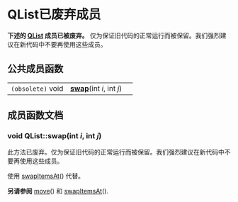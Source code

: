 # QList已废弃成员

**下述的 [QList](../../L/QList/QList.md) 成员已被废弃。** 仅为保证旧代码的正常运行而被保留。我们强烈建议在新代码中不要再使用这些成员。

## 公共成员函数

|   |   |   |
|---|---|---|
| `(obsolete)` void  | **[swap](QList_Obsolete_Members.md#void-qlistswapint-i-int-j)**(int _i_, int _j_)  |

## 成员函数文档

### void QList::swap(int _i_, int _j_)

此方法已废弃。仅为保证旧代码的正常运行而被保留。我们强烈建议在新代码中不要再使用这些成员。

使用 [swapItemsAt](../../O/TODO/TODO.md#void-qlistswapitemsatint-i-int-j)() 代替。

**另请参阅** [move](../../O/TODO/TODO.md#void-qlistmoveint-from-int-to)() 和 [swapItemsAt](../../O/TODO/TODO.md#void-qlistswapitemsatint-i-int-j)().
